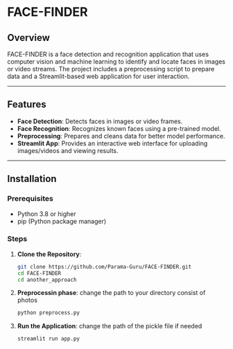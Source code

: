 # FACE-FINDER

## Overview
FACE-FINDER is a face detection and recognition application that uses computer vision and machine learning to identify and locate faces in images or video streams. The project includes a preprocessing script to prepare data and a Streamlit-based web application for user interaction.

---

## Features
- **Face Detection**: Detects faces in images or video frames.
- **Face Recognition**: Recognizes known faces using a pre-trained model.
- **Preprocessing**: Prepares and cleans data for better model performance.
- **Streamlit App**: Provides an interactive web interface for uploading images/videos and viewing results.

---

## Installation

### Prerequisites
- Python 3.8 or higher
- pip (Python package manager)

### Steps
1. **Clone the Repository**:
   ```bash
   git clone https://github.com/Parama-Guru/FACE-FINDER.git
   cd FACE-FINDER
   cd another_approach
2. **Preprocessin phase**:
   change the path to your directory consist of photos
   ```bash
   python preprocess.py
3. **Run the Application**:
   change the path of the pickle file if needed
   ```bash
   streamlit run app.py
